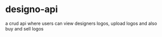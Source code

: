 # designo-api
a crud api where users can view designers logos, upload logos and also buy and sell logos
